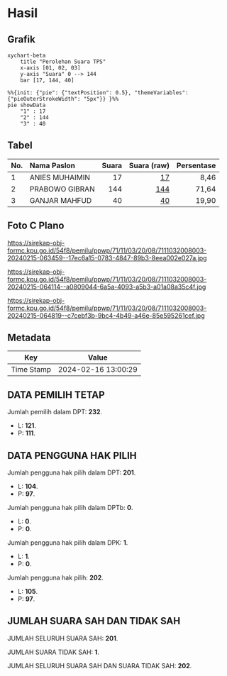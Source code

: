 # Hasil

## Grafik

```mermaid
xychart-beta
    title "Perolehan Suara TPS"
    x-axis [01, 02, 03]
    y-axis "Suara" 0 --> 144
    bar [17, 144, 40]
```

```mermaid
%%{init: {"pie": {"textPosition": 0.5}, "themeVariables": {"pieOuterStrokeWidth": "5px"}} }%%
pie showData
    "1" : 17
    "2" : 144
    "3" : 40
```

## Tabel

| No. | Nama Paslon    | Suara | Suara (raw) | Persentase |
|:--- |:-------------- | -----:| -----------:| ----------:|
| 1   | ANIES MUHAIMIN | 17    | [17][p-1]   | 8,46       |
| 2   | PRABOWO GIBRAN | 144   | [144][p-2]  | 71,64      |
| 3   | GANJAR MAHFUD  | 40    | [40][p-3]   | 19,90      |


[p-1]: https://github.com/gigit-pemilu/pemilu-2024-71-sulawesi-utara/blob/main/pilpres/hitung-suara/sub/71-sulawesi-utara/sub/11-bolaang-mongondow-selatan/sub/03-pinolosian/sub/2008-tolotoyon/sub/003-tps/sub/paslon-1.txt
[p-2]: https://github.com/gigit-pemilu/pemilu-2024-71-sulawesi-utara/blob/main/pilpres/hitung-suara/sub/71-sulawesi-utara/sub/11-bolaang-mongondow-selatan/sub/03-pinolosian/sub/2008-tolotoyon/sub/003-tps/sub/paslon-2.txt
[p-3]: https://github.com/gigit-pemilu/pemilu-2024-71-sulawesi-utara/blob/main/pilpres/hitung-suara/sub/71-sulawesi-utara/sub/11-bolaang-mongondow-selatan/sub/03-pinolosian/sub/2008-tolotoyon/sub/003-tps/sub/paslon-3.txt

## Foto C Plano

https://sirekap-obj-formc.kpu.go.id/54f8/pemilu/ppwp/71/11/03/20/08/7111032008003-20240215-063459--17ec6a15-0783-4847-89b3-8eea002e027a.jpg

https://sirekap-obj-formc.kpu.go.id/54f8/pemilu/ppwp/71/11/03/20/08/7111032008003-20240215-064114--a0809044-6a5a-4093-a5b3-a01a08a35c4f.jpg

https://sirekap-obj-formc.kpu.go.id/54f8/pemilu/ppwp/71/11/03/20/08/7111032008003-20240215-064819--c7cebf3b-9bc4-4b49-a46e-85e595261cef.jpg


## Metadata

| Key        | Value               |
| ---------- | ------------------- |
| Time Stamp | 2024-02-16 13:00:29 |


## DATA PEMILIH TETAP

Jumlah pemilih dalam DPT: **232**.
 * L: **121**.
 * P: **111**.

## DATA PENGGUNA HAK PILIH

Jumlah pengguna hak pilih dalam DPT: **201**.
 * L: **104**.
 * P: **97**.

Jumlah pengguna hak pilih dalam DPTb: **0**.
 * L: **0**.
 * P: **0**.

Jumlah pengguna hak pilih dalam DPK: **1**.
 * L: **1**.
 * P: **0**.

Jumlah pengguna hak pilih: **202**.
 * L: **105**.
 * P: **97**.

## JUMLAH SUARA SAH DAN TIDAK SAH

JUMLAH SELURUH SUARA SAH: **201**.

JUMLAH SUARA TIDAK SAH: **1**.

JUMLAH SELURUH SUARA SAH DAN SUARA TIDAK SAH: **202**.


